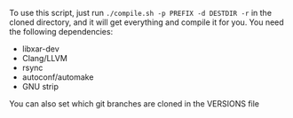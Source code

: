 To use this script, just run `./compile.sh -p PREFIX -d DESTDIR -r` in the cloned directory, and it will get everything and compile it for you. You need the following dependencies:

* libxar-dev
* Clang/LLVM
* rsync
* autoconf/automake
* GNU strip

You can also set which git branches are cloned in the VERSIONS file

